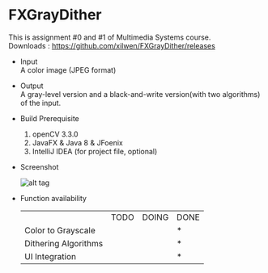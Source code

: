 # FXGrayDither
This is assignment #0 and #1 of Multimedia Systems course.   
Downloads : https://github.com/xilwen/FXGrayDither/releases
* Input  
A color image (JPEG format)  
* Output  
A gray-level version and a black-and-write version(with two algorithms) of the input.  
* Build Prerequisite  
  1. openCV 3.3.0
  2. JavaFX & Java 8 & JFoenix
  3. IntelliJ IDEA (for project file, optional)  
* Screenshot  
  
  ![alt tag](https://raw.githubusercontent.com/xilwen/FXGrayDither/master/Screenshot.jpg)

* Function availability
  <table><tr><td></td><td>TODO</td><td>DOING</td><td>DONE</td></tr>
<tr><td>Color to Grayscale</td><td></td><td></td><td>*</td></tr>
<tr><td>Dithering Algorithms</td><td></td><td></td><td>*</td></tr>
<tr><td>UI Integration</td><td></td><td></td><td>*</td></tr></table>
